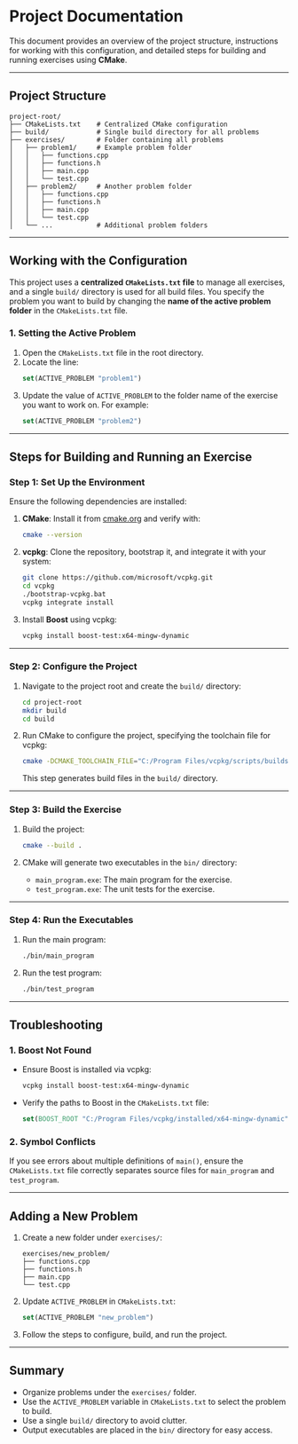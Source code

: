 # **Project Documentation**

This document provides an overview of the project structure, instructions for working with this configuration, and detailed steps for building and running exercises using **CMake**.

---

## **Project Structure**

```plaintext
project-root/
├── CMakeLists.txt    # Centralized CMake configuration
├── build/            # Single build directory for all problems
├── exercises/        # Folder containing all problems
│   ├── problem1/     # Example problem folder
│   │   ├── functions.cpp
│   │   ├── functions.h
│   │   ├── main.cpp
│   │   └── test.cpp
│   ├── problem2/     # Another problem folder
│   │   ├── functions.cpp
│   │   ├── functions.h
│   │   ├── main.cpp
│   │   └── test.cpp
│   └── ...           # Additional problem folders
```

---

## **Working with the Configuration**

This project uses a **centralized `CMakeLists.txt` file** to manage all exercises, and a single `build/` directory is used for all build files. You specify the problem you want to build by changing the **name of the active problem folder** in the `CMakeLists.txt` file.

### **1. Setting the Active Problem**

1. Open the `CMakeLists.txt` file in the root directory.
2. Locate the line:
   ```cmake
   set(ACTIVE_PROBLEM "problem1")
   ```
3. Update the value of `ACTIVE_PROBLEM` to the folder name of the exercise you want to work on. For example:
   ```cmake
   set(ACTIVE_PROBLEM "problem2")
   ```

---

## **Steps for Building and Running an Exercise**

### **Step 1: Set Up the Environment**

Ensure the following dependencies are installed:

1. **CMake**: Install it from [cmake.org](https://cmake.org/download/) and verify with:
   ```bash
   cmake --version
   ```
2. **vcpkg**: Clone the repository, bootstrap it, and integrate it with your system:
   ```bash
   git clone https://github.com/microsoft/vcpkg.git
   cd vcpkg
   ./bootstrap-vcpkg.bat
   vcpkg integrate install
   ```
3. Install **Boost** using vcpkg:
   ```bash
   vcpkg install boost-test:x64-mingw-dynamic
   ```

---

### **Step 2: Configure the Project**

1. Navigate to the project root and create the `build/` directory:

   ```bash
   cd project-root
   mkdir build
   cd build
   ```

2. Run CMake to configure the project, specifying the toolchain file for vcpkg:

   ```bash
   cmake -DCMAKE_TOOLCHAIN_FILE="C:/Program Files/vcpkg/scripts/buildsystems/vcpkg.cmake" ..
   ```

   This step generates build files in the `build/` directory.

---

### **Step 3: Build the Exercise**

1. Build the project:

   ```bash
   cmake --build .
   ```

2. CMake will generate two executables in the `bin/` directory:
   - `main_program.exe`: The main program for the exercise.
   - `test_program.exe`: The unit tests for the exercise.

---

### **Step 4: Run the Executables**

1. Run the main program:

   ```bash
   ./bin/main_program
   ```

2. Run the test program:
   ```bash
   ./bin/test_program
   ```

---

## **Troubleshooting**

### **1. Boost Not Found**

- Ensure Boost is installed via vcpkg:
  ```bash
  vcpkg install boost-test:x64-mingw-dynamic
  ```
- Verify the paths to Boost in the `CMakeLists.txt` file:
  ```cmake
  set(BOOST_ROOT "C:/Program Files/vcpkg/installed/x64-mingw-dynamic")
  ```

### **2. Symbol Conflicts**

If you see errors about multiple definitions of `main()`, ensure the `CMakeLists.txt` file correctly separates source files for `main_program` and `test_program`.

---

## **Adding a New Problem**

1. Create a new folder under `exercises/`:

   ```
   exercises/new_problem/
   ├── functions.cpp
   ├── functions.h
   ├── main.cpp
   └── test.cpp
   ```

2. Update `ACTIVE_PROBLEM` in `CMakeLists.txt`:

   ```cmake
   set(ACTIVE_PROBLEM "new_problem")
   ```

3. Follow the steps to configure, build, and run the project.

---

## **Summary**

- Organize problems under the `exercises/` folder.
- Use the `ACTIVE_PROBLEM` variable in `CMakeLists.txt` to select the problem to build.
- Use a single `build/` directory to avoid clutter.
- Output executables are placed in the `bin/` directory for easy access.
